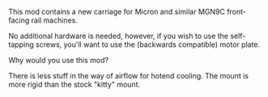 This mod contains a new carriage for Micron and similar MGN9C front-facing rail machines.

No additional hardware is needed, however, if you wish to use the self-tapping screws, you'll want to use the (backwards compatible) motor plate.

Why would you use this mod?

There is less stuff in the way of airflow for hotend cooling.
The mount is more rigid than the stock "kitty" mount.
